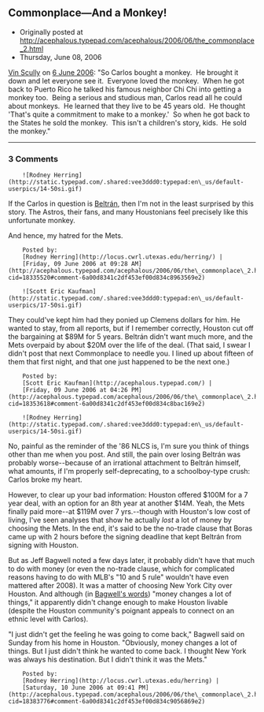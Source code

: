 ## Commonplace—And a Monkey!

 * Originally posted at http://acephalous.typepad.com/acephalous/2006/06/the_commonplace_2.html
 * Thursday, June 08, 2006



[Vin Scully](http://www.salon.com/people/bc/1999/10/12/scully/) on [6 June 2006](http://mlb.mlb.com/NASApp/mlb/news/wrap.jsp?ymd=20060606&content\_id=1492177&vkey=wrapup2005&fext=.jsp&c\_id=mlb): 
"So Carlos bought a monkey.  He brought it down and let everyone see it.  Everyone loved the monkey.  When he got back to Puerto Rico he talked his famous neighbor Chi Chi into getting a monkey too.  Being a serious and studious man, Carlos read all he could about monkeys.  He learned that they live to be 45 years old.  He thought 'That's quite a commitment to make to a monkey.'  So when he got back to the States he sold the monkey.  This isn't a children's story, kids.  He sold the monkey."
		

* * *

### 3 Comments 

		

                
[]()

	

		![Rodney Herring](http://static.typepad.com/.shared:vee3ddd0:typepad:en\_us/default-userpics/14-50si.gif)
	

	

		

If the Carlos in question is [Beltrán](http://houston.astros.mlb.com/NASApp/mlb/news/article.jsp?ymd=20050110&content\_id=929400&vkey=news\_hou&fext=.jsp&c\_id=hou), then I'm not in the least surprised by this story. The Astros, their fans, and many Houstonians feel precisely like this unfortunate monkey.

And hence, my hatred for the Mets.

	

		Posted by:
		[Rodney Herring](http://locus.cwrl.utexas.edu/herring/) |
		[Friday, 09 June 2006 at 09:28 AM](http://acephalous.typepad.com/acephalous/2006/06/the\_commonplace\_2.html?cid=18335520#comment-6a00d8341c2df453ef00d834c8963569e2)

[]()

	

		![Scott Eric Kaufman](http://static.typepad.com/.shared:vee3ddd0:typepad:en\_us/default-userpics/17-50si.gif)
	

	

		

They could've kept him had they ponied up Clemens dollars for him.  He wanted to stay, from all reports, but if I remember correctly, Houston cut off the bargaining at $89M for 5 years.  Beltrán didn't want much more, and the Mets overpaid by about $20M over the life of the deal.  (That said, I swear I didn't post that next Commonplace to needle you.  I lined up about fifteen of them that first night, and that one just happened to be the next one.)

	

		Posted by:
		[Scott Eric Kaufman](http://acephalous.typepad.com/) |
		[Friday, 09 June 2006 at 04:26 PM](http://acephalous.typepad.com/acephalous/2006/06/the\_commonplace\_2.html?cid=18353618#comment-6a00d8341c2df453ef00d834c8bac169e2)

[]()

	

		![Rodney Herring](http://static.typepad.com/.shared:vee3ddd0:typepad:en\_us/default-userpics/14-50si.gif)
	

	

		

No, painful as the reminder of the '86 NLCS is, I'm sure you think of things other than me when you post. And still, the pain over losing Beltrán was probably worse--because of an irrational attachment to Beltrán himself, what amounts, if I'm properly self-deprecating, to a schoolboy-type crush: Carlos broke my heart.

However, to clear up your bad information: Houston offered $100M for a 7 year deal, with an option for an 8th year at another $14M. Yeah, the Mets finally paid more--at $119M over 7 yrs.--though with Houston's low cost of living, I've seen analyses that show he actually _lost_ a lot of money by choosing the Mets. In the end, it's said to be the no-trade clause that Boras came up with 2 hours before the signing deadline that kept Beltrán from signing with Houston.

But as Jeff Bagwell noted a few days later, it probably didn't have that much to do with money (or even the no-trade clause, which for complicated reasons having to do with MLB's "10 and 5 rule" wouldn't have even mattered after 2008). It was a matter of choosing New York City over Houston. And although (in [Bagwell's words](http://houston.astros.mlb.com/NASApp/mlb/news/article.jsp?ymd=20050109&content\_id=929133&vkey=news\_hou&fext=.jsp&c\_id=hou)) "money changes a lot of things," it apparently didn't change enough to make Houston livable (despite the Houston community's poignant appeals to connect on an ethnic level with Carlos).

"I just didn't get the feeling he was going to come back," Bagwell said on Sunday from his home in Houston. "Obviously, money changes a lot of things. But I just didn't think he wanted to come back. I thought New York was always his destination. But I didn't think it was the Mets."

	

		Posted by:
		[Rodney Herring](http://locus.cwrl.utexas.edu/herring) |
		[Saturday, 10 June 2006 at 09:41 PM](http://acephalous.typepad.com/acephalous/2006/06/the\_commonplace\_2.html?cid=18383776#comment-6a00d8341c2df453ef00d834c9056869e2)

		

        